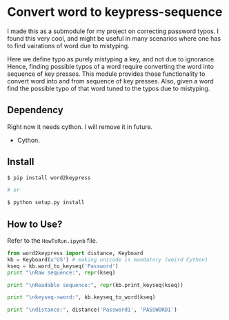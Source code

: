 # Convert word to keypress-sequence

I made this as a submodule for my project on correcting password typos. I found
this very cool, and might be useful in many scenarios where one has to find
vairations of word due to mistyping. 

Here we define typo as purely mistyping a key, and not due to ignorance. Hence,
finding possible typos of a word require converting the word into sequence of
key presses. This module provides those functionality to convert word into and
from sequence of key presses.  Also, given a word find the possible typo of that
word tuned to the typos due to mistyping. 

## Dependency
Right now it needs cython. I will remove it in future.
* Cython.

## Install
```bash
$ pip install word2keypress

# or

$ python setup.py install
```

## How to Use?

Refer to the `HowToRun.ipynb` file.

```python
from word2keypress import distance, Keyboard
kb = Keyboard(u'US') # making unicode is mandatory (weird Cython)
kseq = kb.word_to_keyseq('Password')
print "\nRaw sequence:", repr(kseq)

print "\nReadable sequence:", repr(kb.print_keyseq(kseq))

print "\nkeyseq->word:", kb.keyseq_to_word(kseq)

print "\ndistance:", distance('Password1', 'PASSWORD1')
```
